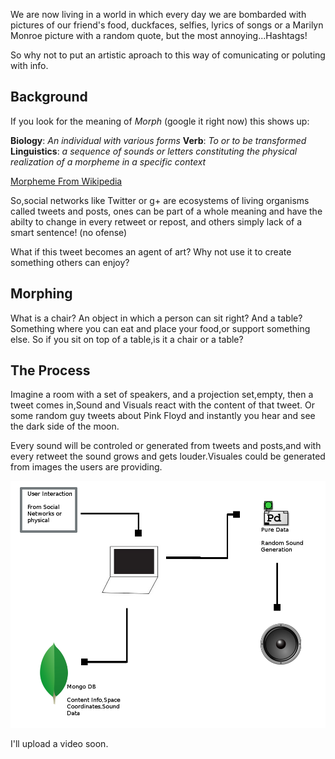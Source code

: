 We are now living in a world in which every day we are bombarded with pictures of our friend's food, duckfaces, selfies, lyrics of songs or a Marilyn Monroe picture with a random quote, but the most annoying...Hashtags!

So why not to put an artistic aproach to this way of comunicating or poluting with info.

## Background

If you look for the meaning of *Morph* (google it right now) this shows up: 

**Biology**: *An individual with various forms*
**Verb**: *To or to be transformed*
**Linguistics**: *a sequence of sounds or letters constituting the physical realization of a morpheme in a specific context*

[Morpheme From Wikipedia](http://en.wikipedia.org/wiki/Morpheme)

So,social networks like Twitter or g+ are ecosystems of living organisms called tweets and posts, ones can be part of a whole meaning and have the abilty to change in every retweet or repost, and others simply lack of a smart sentence! (no ofense)

What if this tweet becomes an agent of art? Why not use it to create something others can enjoy?

## Morphing

What is a chair? An object in which a person can sit right?
And a table? Something where you can eat and place your food,or support something else.
So if you sit on top of a table,is it a chair or a table?

## The Process

Imagine a room with a set of speakers, and a projection set,empty, then a tweet comes in,Sound and Visuals react with the content of that tweet. Or some random guy tweets about Pink Floyd and instantly you hear and see the dark side of the moon.

Every sound will be controled or generated from tweets and posts,and with every retweet the sound grows and gets louder.Visuales could be generated from images the users are providing.

![Sound Interaction Architecture](../project_images/sound_architecture.png?raw=true "Sound Interaction Architecture")

I'll upload a video soon.